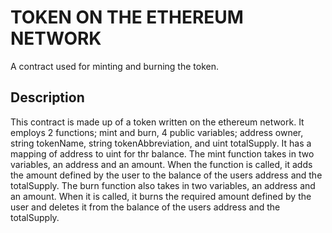 # TOKEN ON THE ETHEREUM NETWORK

A contract used for minting and burning the token.

## Description

This contract is made up of a token written on the ethereum network. 
It employs 2 functions; mint and burn, 4 public variables; address owner, string tokenName, string tokenAbbreviation, and uint totalSupply.
It has a mapping of address to uint for thr balance.
The mint function takes in two variables, an address and an amount. When the function is called, it adds the amount defined by the user to the balance of the users address and the totalSupply.
The burn function also takes in two variables, an address and an amount. When it is called, it burns the required amount defined by the user and deletes it from
the balance of the users address and the totalSupply. 
